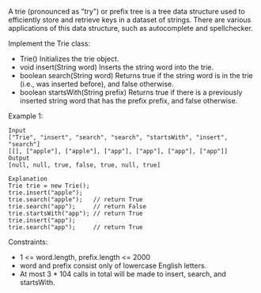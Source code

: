 A trie (pronounced as "try") or prefix tree is a tree data structure used to efficiently store and retrieve keys in a dataset of strings. There are various applications of this data structure, such as autocomplete and spellchecker.

Implement the Trie class:

 - Trie() Initializes the trie object.
 - void insert(String word) Inserts the string word into the trie.
 - boolean search(String word) Returns true if the string word is in the trie (i.e., was inserted before), and false otherwise.
 - boolean startsWith(String prefix) Returns true if there is a previously inserted string word that has the prefix prefix, and false otherwise.


Example 1:

```
Input
["Trie", "insert", "search", "search", "startsWith", "insert", "search"]
[[], ["apple"], ["apple"], ["app"], ["app"], ["app"], ["app"]]
Output
[null, null, true, false, true, null, true]

Explanation
Trie trie = new Trie();
trie.insert("apple");
trie.search("apple");   // return True
trie.search("app");     // return False
trie.startsWith("app"); // return True
trie.insert("app");
trie.search("app");     // return True
```

Constraints:

 - 1 <= word.length, prefix.length <= 2000
 - word and prefix consist only of lowercase English letters.
 - At most 3 * 104 calls in total will be made to insert, search, and startsWith.